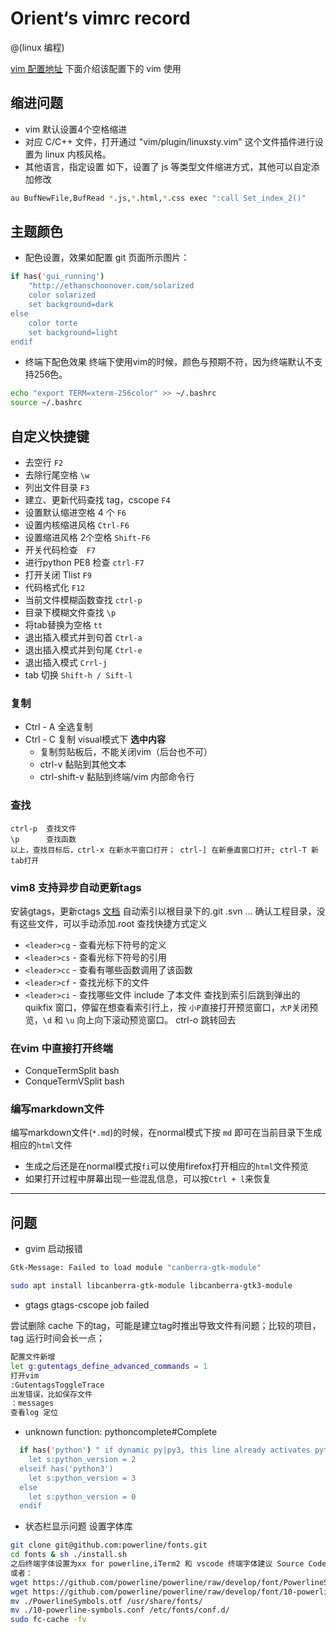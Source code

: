 # Orient‘s vimrc record
@(linux 编程)


[vim 配置地址](https://github.com/lcdsdream/vim.git)
下面介绍该配置下的 vim 使用


## 缩进问题
* vim 默认设置4个空格缩进
* 对应 C/C++ 文件，打开通过 "vim/plugin/linuxsty.vim" 这个文件插件进行设置为 linux 内核风格。
* 其他语言，指定设置
如下，设置了 js 等类型文件缩进方式，其他可以自定添加修改

```bash
au BufNewFile,BufRead *.js,*.html,*.css exec ":call Set_index_2()"
```

##  主题颜色
* 配色设置，效果如配置 git 页面所示图片：

```bash
if has('gui_running')
    "http://ethanschoonover.com/solarized
    color solarized
    set background=dark
else
    color torte
    set background=light
endif
```
* 终端下配色效果
终端下使用vim的时候，颜色与预期不符，因为终端默认不支持256色。

```bash
echo "export TERM=xterm-256color" >> ~/.bashrc
source ~/.bashrc
```

## 自定义快捷键

* 去空行 ``F2``
* 去除行尾空格 ``\w``
* 列出文件目录 ``F3``
* 建立、更新代码查找 tag，cscope ``F4``
* 设置默认缩进空格 4 个 ``F6``
* 设置内核缩进风格 ``Ctrl-F6``
* 设置缩进风格 2个空格 ``Shift-F6``
* 开关代码检查　``F7``
* 进行python PE8 检查 ``ctrl-F7``
* 打开关闭 Tlist ``F9``
* 代码格式化 ``F12``
* 当前文件模糊函数查找 ``ctrl-p``
* 目录下模糊文件查找 ``\p``
* 将tab替换为空格  ``tt``
* 退出插入模式并到句首  ``Ctrl-a``
* 退出插入模式并到句尾 ``Ctrl-e``
* 退出插入模式 ``Crrl-j``
* tab 切换 ``Shift-h / Sift-l``

### 复制
* Ctrl - A 全选复制
* Ctrl - C 复制 visual模式下  **选中内容**
	* 复制剪贴板后，不能关闭vim（后台也不可）
	* ctrl-v 黏贴到其他文本
	* ctrl-shift-v 黏贴到终端/vim 内部命令行

### 查找
    ctrl-p  查找文件
    \p      查找函数
    以上，查找目标后，ctrl-x 在新水平窗口打开； ctrl-] 在新垂直窗口打开; ctrl-T 新tab打开

### vim8 支持异步自动更新tags
安装gtags，更新ctags [文档](install_tags.md)
自动索引以根目录下的.git .svn ... 确认工程目录，没有这些文件，可以手动添加.root
查找快捷方式定义
* ``<leader>cg`` - 查看光标下符号的定义
* ``<leader>cs`` - 查看光标下符号的引用
* ``<leader>cc`` - 查看有哪些函数调用了该函数
* ``<leader>cf`` - 查找光标下的文件
* ``<leader>ci`` - 查找哪些文件 include 了本文件
查找到索引后跳到弹出的 quikfix 窗口，停留在想查看索引行上，按 ``小P``直接打开预览窗口，``大P``关闭预览，``\d`` 和 ``\u`` 向上向下滚动预览窗口。
ctrl-o 跳转回去


### 在vim 中直接打开终端
* ConqueTermSplit bash<CR>
* ConqueTermVSplit bash<CR>

### 编写markdown文件
编写markdown文件(`*.md`)的时候，在normal模式下按 `md` 即可在当前目录下生成相应的`html`文件
- 生成之后还是在normal模式按`fi`可以使用firefox打开相应的`html`文件预览
- 如果打开过程中屏幕出现一些混乱信息，可以按`Ctrl + l`来恢复

---

## 问题

* gvim 启动报错

```bash
Gtk-Message: Failed to load module "canberra-gtk-module"

sudo apt install libcanberra-gtk-module libcanberra-gtk3-module
```

* gtags gtags-cscope job failed

尝试删除 cache 下的tag，可能是建立tag时推出导致文件有问题；比较的项目，tag 运行时间会长一点；

```bash
配置文件新增
let g:gutentags_define_advanced_commands = 1
打开vim
:GutentagsToggleTrace
出发错误，比如保存文件
：messages
查看log 定位
```


* unknown function: pythoncomplete#Complete

```bash
  if has('python') " if dynamic py|py3, this line already activates python2.
    let s:python_version = 2
  elseif has('python3')
    let s:python_version = 3
  else
    let s:python_version = 0
  endif
```

* 状态栏显示问题
设置字体库
```bash
git clone git@github.com:powerline/fonts.git
cd fonts & sh ./install.sh
之后终端字体设置为xx for powerline,iTerm2 和 vscode 终端字体建议 Source Code Pro for Powerline
或者：
wget https://github.com/powerline/powerline/raw/develop/font/PowerlineSymbols.otf
wget https://github.com/powerline/powerline/raw/develop/font/10-powerline-symbols.conf
mv ./PowerlineSymbols.otf /usr/share/fonts/
mv ./10-powerline-symbols.conf /etc/fonts/conf.d/
sudo fc-cache -fv
```
